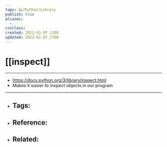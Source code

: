 ```yaml
---
tags: 💻️/Python/Library
publish: true
aliases:
  - 
cssclass: 
created: 2022-01-07 1708
updated: 2022-01-07 1708
---
```


# [[inspect]]

---

- <https://docs.python.org/3/library/inspect.html>
- Makes it easier to inspect objects in our program

---

- Tags: 
	- 
- Reference:
	- 
- Related:
	- 

